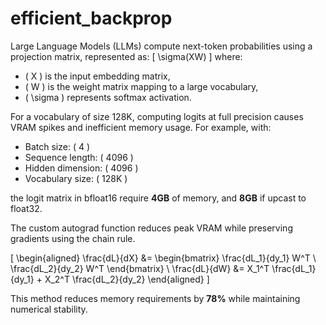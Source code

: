 # efficient_backprop
Large Language Models (LLMs) compute next-token probabilities using a projection matrix, represented as:
\[ \sigma(XW) \]
where:
- \( X \) is the input embedding matrix,
- \( W \) is the weight matrix mapping to a large vocabulary,
- \( \sigma \) represents softmax activation.

For a vocabulary of size 128K, computing logits at full precision causes VRAM spikes and inefficient memory usage. For example, with:
- Batch size: \( 4 \)
- Sequence length: \( 4096 \)
- Hidden dimension: \( 4096 \)
- Vocabulary size: \( 128K \)

the logit matrix in bfloat16 require **4GB** of memory, and **8GB** if upcast to float32.



The custom autograd function reduces peak VRAM while preserving gradients using the chain rule.

 \[
\begin{aligned}
\frac{dL}{dX} &= \begin{bmatrix} \frac{dL_1}{dy_1} W^T \\ \frac{dL_2}{dy_2} W^T \end{bmatrix} \\
\frac{dL}{dW} &= X_1^T \frac{dL_1}{dy_1} + X_2^T \frac{dL_2}{dy_2}
\end{aligned}
\]

This method reduces memory requirements by **78%** while maintaining numerical stability.
